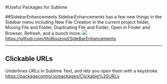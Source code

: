 #Useful Packages for Sublime

##SidebarEnhancements
SidebarEnhancements has a few new things in the Sidebar menu including New File Creation in the current project folder, Moving File and Folder, Duplicating File and Folder, Open in Finder and Browser, Refresh, and a bunch more.
<img src="http://media02.hongkiat.com/sublime-text-plugins/sidebar-enhancement.jpg?new">
https://github.com/titoBouzout/SideBarEnhancements

---

## Clickable URLs
Underlines URLs in Sublime Text, and lets you open them with a keystroke.
https://packagecontrol.io/packages/Clickable%20URLs
